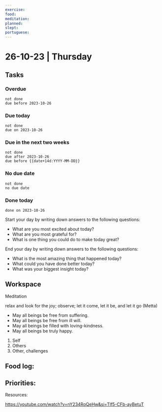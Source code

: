 ```yaml
---
exercise: 
food: 
meditation: 
planned: 
slept: 
portuguese:
---
```


# 26-10-23 | Thursday

## Tasks
### Overdue
```tasks
not done
due before 2023-10-26
```

### Due today
```tasks
not done
due on 2023-10-26
```

### Due in the next two weeks
```tasks
not done
due after 2023-10-26
due before {{date+14d:YYYY-MM-DD}}
```

### No due date
```tasks
not done
no due date
```

### Done today
```tasks
done on 2023-10-26
```


Start your day by writing down answers to the following questions:

- What are you most excited about today? 
- What are you most grateful for? 
- What is one thing you could do to make today great?  

End your day by writing down answers to the following questions: 

- What is the most amazing thing that happened today? 
- What could you have done better today? 
- What was your biggest insight today?

## Workspace

Meditation 

relax and look for the joy; observe; let it come, let it be, and let it go
(Metta)
-   May all beings be free from suffering.
-   May all beings be free from ill will.
-   May all beings be filled with loving-kindness.
-   May all beings be truly happy.

1. Self
2. Others
3. Other, challenges

Food log:
- 

Priorities:
- 

Resources:


https://youtube.com/watch?v=nY234RoQeHw&si=Tlf5-CFb-ayBetuT
